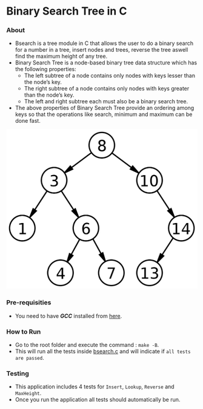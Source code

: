 # Binary Search Tree in C

### About
* Bsearch is a tree module in C that allows the user to do a binary search for a number in a tree, insert nodes and trees, reverse the tree aswell find the maximum height of any tree.
* Binary Search Tree is a node-based binary tree data structure which has the following properties:
    * The left subtree of a node contains only nodes with keys lesser than the node’s key.
    * The right subtree of a node contains only nodes with keys greater than the node’s key.
    * The left and right subtree each must also be a binary search tree.
* The above properties of Binary Search Tree provide an ordering among keys so that the operations like search, minimum and maximum can be done fast. 

![BST explanation](bsearch.png "Binary Search Tree")
### Pre-requisities 
* You need to have ***GCC*** installed from [here](https://gcc.gnu.org/install/).

### How to Run
* Go to the root folder and execute the command : ```make -B```.
* This will run all the tests inside [bsearch.c](bsearch.c) and will indicate if ```all tests are passed```.

### Testing 
* This application includes 4 tests for ```Insert```, ```Lookup```, ```Reverse``` and ```MaxHeight```.
* Once you run the application all tests should automatically be run. 


